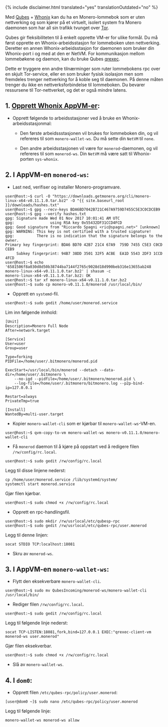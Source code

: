 {% include disclaimer.html translated="yes" translationOutdated="no" %}

Med [Qubes](https://qubes-os.org) + [Whonix](https://whonix.org) kan du ha en Monero-lommebok som er uten nettverking og som kjører på et virtuelt, isolert system fra Monero daemonen som har all sin trafikk tvunget over [Tor](https://torproject.org).

Qubes gir fleksibiliteten til å enkelt opprette VM-er for ulike formål. Du må først opprette en Whonix-arbeidsstasjon for lommeboken uten nettverking. Deretter en annen Whonix-arbeidsstasjon for daemonen som bruker din Whonix-port i og med at den er NetVM. For kommunikasjon mellom lommebøkene og daemon, kan du bruke Qubes [qrexec](https://www.qubes-os.org/doc/qrexec3/).

Dette er tryggere enn andre tilnærminger som ruter lommebokens rpc over en skjult Tor-service, eller en som bruker fysisk isolasjon men som fremdeles trenger nettverking for å koble seg til daemonen. På denne måten trenger du ikke en nettverksforbindelse til lommeboken. Du bevarer ressursene til Tor-nettverket, og det er også mindre latens.


## 1. [Opprett Whonix AppVM-er](https://www.whonix.org/wiki/Qubes/Install):

+ Opprett følgende to arbeidsstasjoner ved å bruke en Whonix-arbeidsstasjonmal:

  - Den første arbeidssstasjonen vil brukes for lommeboken din, og vil refereres til som `monero-wallet-ws`. Du må sette din `NetVM` til `none`.

  - Den andre arbeidsstasjonen vil være for `monerod`-daemonen, og vil refereres til som `monerod-ws`. Din `NetVM` må være satt til Whonix-porten `sys-whonix`.

## 2. I AppVM-en `monerod-ws`:

+ Last ned, verifiser og installer Monero-programvare.

```
user@host:~$ curl -O "https://downloads.getmonero.org/cli/monero-linux-x64-v0.11.1.0.tar.bz2" -O "{{ site.baseurl_root }}/downloads/hashes.txt"
user@host:~$ gpg --recv-keys BDA6BD7042B721C467A9759D7455C5E3C0CDCEB9
user@host:~$ gpg --verify hashes.txt
gpg: Signature made Wed 01 Nov 2017 10:01:41 AM UTC
gpg:                using RSA key 0x55432DF31CCD4FCD
gpg: Good signature from "Riccardo Spagni <ric@spagni.net>" [unknown]
gpg: WARNING: This key is not certified with a trusted signature!
gpg:          There is no indication that the signature belongs to the owner.
Primary key fingerprint: BDA6 BD70 42B7 21C4 67A9  759D 7455 C5E3 C0CD CEB9
     Subkey fingerprint: 94B7 38DD 3501 32F5 ACBE  EA1D 5543 2DF3 1CCD 4FCD
user@host:~$ echo '6581506f8a030d8d50b38744ba7144f2765c9028d18d990beb316e13655ab248  monero-linux-x64-v0.11.1.0.tar.bz2' | shasum -c
monero-linux-x64-v0.11.1.0.tar.bz2: OK
user@host:~$ tar xf monero-linux-x64-v0.11.1.0.tar.bz2
user@host:~$ sudo cp monero-v0.11.1.0/monerod /usr/local/bin/
```
+ Opprett en `systemd`-fil.

```
user@host:~$ sudo gedit /home/user/monerod.service
```

Lim inn følgende innhold:

```
[Unit]
Description=Monero Full Node
After=network.target

[Service]
User=user
Group=user

Type=forking
PIDFile=/home/user/.bitmonero/monerod.pid

ExecStart=/usr/local/bin/monerod --detach --data-dir=/home/user/.bitmonero \
    --no-igd --pidfile=/home/user/.bitmonero/monerod.pid \
    --log-file=/home/user/.bitmonero/bitmonero.log --p2p-bind-ip=127.0.0.1

Restart=always
PrivateTmp=true

[Install]
WantedBy=multi-user.target
```

+ Kopier `monero-wallet-cli` som er kjørbar til `monero-wallet-ws`-VM-en.

```
user@host:~$ qvm-copy-to-vm monero-wallet-ws monero-v0.11.1.0/monero-wallet-cli
```

+ Få `monerod` daemon til å kjøre på oppstart ved å redigere filen `/rw/config/rc.local`.

```
user@host:~$ sudo gedit /rw/config/rc.local
```

Legg til disse linjene nederst:

```
cp /home/user/monerod.service /lib/systemd/system/
systemctl start monerod.service
```

Gjør filen kjørbar.

```
user@host:~$ sudo chmod +x /rw/config/rc.local
```

+ Opprett en rpc-handlingsfil.

```
user@host:~$ sudo mkdir /rw/usrlocal/etc/qubesp-rpc
user@host:~$ sudo gedit /rw/usrlocal/etc/qubes-rpc/user.monerod
```

Legg til denne linjen:

```
socat STDIO TCP:localhost:18081
```

+ Skru av `monerod-ws`.

## 3. I AppVM-en `monero-wallet-ws`:

+ Flytt den eksekverbare `monero-wallet-cli`.

```
user@host:~$ sudo mv QubesIncoming/monerod-ws/monero-wallet-cli /usr/local/bin/
```

+ Rediger filen `/rw/config/rc.local`.

```
user@host:~$ sudo gedit /rw/config/rc.local
```

Legg til følgende linje nederst:

```
socat TCP-LISTEN:18081,fork,bind=127.0.0.1 EXEC:"qrexec-client-vm monerod-ws user.monerod"
```

Gjør filen eksekverbar.

```
user@host:~$ sudo chmod +x /rw/config/rc.local
```

+ Slå av `monero-wallet-ws`.

## 4. I `dom0`:

+ Opprett filen `/etc/qubes-rpc/policy/user.monerod`:

```
[user@dom0 ~]$ sudo nano /etc/qubes-rpc/policy/user.monerod
```

Legg til følgende linje:

```
monero-wallet-ws monerod-ws allow
```
